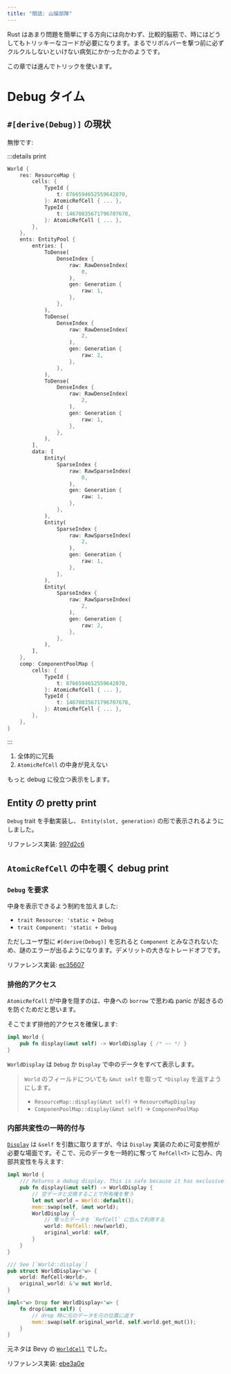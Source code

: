 ```yaml
---
title: "間話: 山猫部隊"
---
```


Rust はあまり問題を簡単にする方向には向かわず、比較的脳筋で、時にはどうしてもトリッキーなコードが必要になります。まるでリボルバーを撃つ前に必ずクルクルしないといけない病気にかかったかのようです。

この章では進んでトリックを使います。

# Debug タイム

## `#[derive(Debug)]` の現状

無惨です:

:::details print
```rust
World {
    res: ResourceMap {
        cells: {
            TypeId {
                t: 8766594652559642870,
            }: AtomicRefCell { ... },
            TypeId {
                t: 14670835671796707678,
            }: AtomicRefCell { ... },
        },
    },
    ents: EntityPool {
        entries: [
            ToDense(
                DenseIndex {
                    raw: RawDenseIndex(
                        0,
                    ),
                    gen: Generation {
                        raw: 1,
                    },
                },
            ),
            ToDense(
                DenseIndex {
                    raw: RawDenseIndex(
                        2,
                    ),
                    gen: Generation {
                        raw: 2,
                    },
                },
            ),
            ToDense(
                DenseIndex {
                    raw: RawDenseIndex(
                        2,
                    ),
                    gen: Generation {
                        raw: 1,
                    },
                },
            ),
        ],
        data: [
            Entity(
                SparseIndex {
                    raw: RawSparseIndex(
                        0,
                    ),
                    gen: Generation {
                        raw: 1,
                    },
                },
            ),
            Entity(
                SparseIndex {
                    raw: RawSparseIndex(
                        2,
                    ),
                    gen: Generation {
                        raw: 1,
                    },
                },
            ),
            Entity(
                SparseIndex {
                    raw: RawSparseIndex(
                        2,
                    ),
                    gen: Generation {
                        raw: 2,
                    },
                },
            ),
        ],
    },
    comp: ComponentPoolMap {
        cells: {
            TypeId {
                t: 8766594652559642870,
            }: AtomicRefCell { ... },
            TypeId {
                t: 14670835671796707678,
            }: AtomicRefCell { ... },
        },
    },
}
```
:::

1. 全体的に冗長
2. `AtomicRefCell` の中身が見えない

もっと debug に役立つ表示をします。

## Entity の pretty print

`Debug` trait を手動実装し、 `Entity(slot, generation)` の形で表示されるようにしました。

リファレンス実装: [997d2c6](https://github.com/toyboot4e/toecs/commit/997d2c6dca83bc44cf9d6257c79e5eb1f5b46972)

## `AtomicRefCell` の中を覗く debug print

### `Debug` を要求

中身を表示できるよう制約を加えました:

* `trait Resource: 'static + Debug`
* `trait Component: 'static + Debug`

ただしユーザ型に `#[derive(Debug)]` を忘れると `Component` とみなされないため、謎のエラーが出るようになります。デメリットの大きなトレードオフです。

リファレンス実装: [ec35607](https://github.com/toyboot4e/toecs/commit/ec35607fb3d2efe71a74c3cca14dc56121fd05c5)

### 排他的アクセス

`AtomicRefCell` が中身を隠すのは、中身への `borrow` で思わぬ panic が起きるのを防ぐためだと思います。

そこでまず排他的アクセスを確保します:

```rust:lib.rs
impl World {
    pub fn display(&mut self) -> WorldDisplay { /* ~~ */ }
}
```

`WorldDisplay` は `Debug` か `Display` で中のデータをすべて表示します。

> `World` のフィールドについても `&mut self` を取って `*Display` を返すようにします。
> 
> * `ResourceMap::display(&mut self)` → `ResourceMapDisplay`
> * `ComponenPoolMap::display(&mut self)` → `ComponenPoolMap`

### 内部共変性の一時的付与

[`Display`] は `&self` を引数に取りますが、今は `Display` 実装のために可変参照が必要な場面です。そこで、元のデータを一時的に奪って `RefCell<T>` に包み、内部共変性を与えます:

[`Display`]: https://doc.rust-lang.org/std/fmt/trait.Display.html

```rust:lib.rs
impl World {
    /// Returns a debug display. This is safe because it has exclusive access.
    pub fn display(&mut self) -> WorldDisplay {
        // 空データと交換することで所有権を奪う
        let mut world = World::default();
        mem::swap(self, &mut world);
        WorldDisplay {
            // 奪ったデータを `RefCell` に包んで利用する
            world: RefCell::new(world),
            original_world: self,
        }
    }
}

/// See [`World::display`]
pub struct WorldDisplay<'w> {
    world: RefCell<World>,
    original_world: &'w mut World,
}

impl<'w> Drop for WorldDisplay<'w> {
    fn drop(&mut self) {
        // drop 時に元のデータを元の位置に返す
        mem::swap(self.original_world, self.world.get_mut());
    }
}
```

元ネタは Bevy の [`WorldCell`][wc] でした。

[wc]: https://docs.rs/bevy/latest/bevy/ecs/world/struct.WorldCell.html

リファレンス実装: [ebe3a0e](https://github.com/toyboot4e/toecs/commit/ebe3a0ec6ba952fd78a7d0b0221b3a8526885f03)


